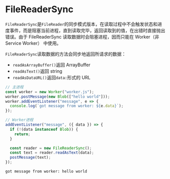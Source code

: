 # FileReaderSync

`FileReaderSync`是`FileReader`的同步模式版本，在读取过程中不会触发状态和进度事件，而是阻塞当前进程，直到读取完毕，返回读取到的值，在出错时直接抛出错误。由于 FileReaderSync 读取数据时会阻塞进程，因而只能在 Worker（非 Service Worker） 中使用。

`FileReaderSync`读取数据的方法会同步地返回所请求的数据：

- `readAsArrayBuffer()`返回 ArrayBuffer
- `readAsText()`返回 string
- `readAsDataURL()`返回`data:`形式的 URL

```javascript
// 主进程
const worker = new Worker("worker.js");
worker.postMessage(new Blob(["hello world"]));
worker.addEventListener("message", e => {
  console.log(`got message from worker: ${e.data}`);
});
```

```javascript
// Worker进程
addEventListener("message", ({ data }) => {
  if (!(data instanceof Blob)) {
    return;
  }

  const reader = new FileReaderSync();
  const text = reader.readAsText(data);
  postMessage(text);
});
```

```
got message from worker: hello world
```

